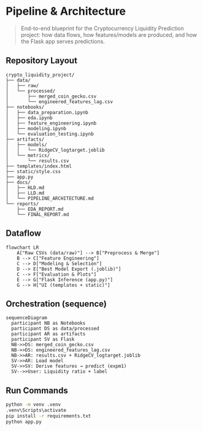 
# Pipeline & Architecture

> End-to-end blueprint for the Cryptocurrency Liquidity Prediction project:
> how data flows, how features/models are produced, and how the Flask app serves predictions.

## Repository Layout
```
crypto_liquidity_project/
├── data/
│   ├── raw/
│   └── processed/
│       ├── merged_coin_gecko.csv
│       └── engineered_features_lag.csv
├── notebooks/
│   ├── data_preparation.ipynb
│   ├── eda.ipynb
│   ├── feature_engineering.ipynb
│   ├── modeling.ipynb
│   └── evaluation_testing.ipynb
├── artifacts/
│   ├── models/
│   │   └── RidgeCV_logtarget.joblib
│   └── metrics/
│       └── results.csv
├── templates/index.html
├── static/style.css
├── app.py
├── docs/
│   ├── HLD.md
│   ├── LLD.md
│   └── PIPELINE_ARCHITECTURE.md
└── reports/
    ├── EDA_REPORT.md
    └── FINAL_REPORT.md
```
## Dataflow
```mermaid
flowchart LR
    A["Raw CSVs (data/raw)"] --> B["Preprocess & Merge"]
    B --> C["Feature Engineering"]
    C --> D["Modeling & Selection"]
    D --> E["Best Model Export (.joblib)"]
    C --> F["Evaluation & Plots"]
    E --> G["Flask Inference (app.py)"]
    G --> H["UI (templates + static)"]
```

## Orchestration (sequence)
```mermaid
sequenceDiagram
  participant NB as Notebooks
  participant DS as data/processed
  participant AR as artifacts
  participant SV as Flask
  NB->>DS: merged_coin_gecko.csv
  NB->>DS: engineered_features_lag.csv
  NB->>AR: results.csv + RidgeCV_logtarget.joblib
  SV->>AR: Load model
  SV->>SV: Derive features → predict (expm1)
  SV-->>User: Liquidity ratio + label
```

## Run Commands
```bash
python -m venv .venv
.venv\Scripts\activate
pip install -r requirements.txt
python app.py
```
